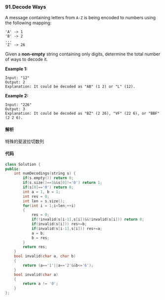### 91.Decode Ways

A message containing letters from `A-Z` is being encoded to numbers using the following mapping:

```
'A' -> 1
'B' -> 2
...
'Z' -> 26

```

Given a **non-empty** string containing only digits, determine the total number of ways to decode it.

**Example 1:**

```
Input: "12"
Output: 2
Explanation: It could be decoded as "AB" (1 2) or "L" (12).

```

**Example 2:**

```
Input: "226"
Output: 3
Explanation: It could be decoded as "BZ" (2 26), "VF" (22 6), or "BBF" (2 2 6).
```

#### 解析

特殊的斐波拉切数列

#### 代码

```c++
class Solution {
public:
    int numDecodings(string s) {
        if(s.empty()) return 0;
        if(s.size()==1&&s[0]!='0') return 1;
        if(s[0]=='0') return 0;
        int a = 1, b = 1;
        int res = 0;
        int len = s.size();
        for(int i = 1;i<len;++i)
        {
            res = 0;
            if(!invalid(s[i-1],s[i])&&!invalid(s[i])) return 0;
            if(invalid(s[i])) res+=b;
            if(invalid(s[i-1],s[i])) res+=a;
            a = b;
            b = res;
        }
        return res;
    }
    bool invalid(char a, char b)
    {
        return (a=='1'||a=='2'&&b<='6');
    }
    bool invalid(char a)
    {
        return a != '0';
    }
};
```

